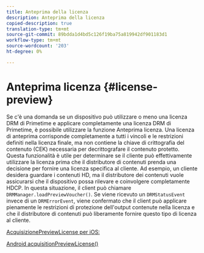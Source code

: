 ```yaml
---
title: Anteprima della licenza
description: Anteprima della licenza
copied-description: true
translation-type: tm+mt
source-git-commit: 89bdda1d4bd5c126f19ba75a819942df901183d1
workflow-type: tm+mt
source-wordcount: '203'
ht-degree: 0%

---
```



# Anteprima licenza {#license-preview}

Se c&#39;è una domanda se un dispositivo può utilizzare o meno una licenza DRM di Primetime e applicare completamente una licenza DRM di Primetime, è possibile utilizzare la funzione Anteprima licenza. Una licenza di anteprima corrisponde completamente a tutti i vincoli e le restrizioni definiti nella licenza finale, ma non contiene la chiave di crittografia del contenuto (CEK) necessaria per decrittografare il contenuto protetto. Questa funzionalità è utile per determinare se il cliente può effettivamente utilizzare la licenza prima che il distributore di contenuti prenda una decisione per fornire una licenza specifica al cliente. Ad esempio, un cliente desidera guardare i contenuti HD, ma il distributore dei contenuti vuole assicurarsi che il dispositivo possa rilevare e coinvolgere completamente HDCP. In questa situazione, il client può chiamare `DRMManager.loadPreviewVoucher()`. Se viene ricevuto un `DRMStatusEvent` invece di un `DRMErrorEvent`, viene confermato che il client può applicare pienamente le restrizioni di protezione dell&#39;output contenute nella licenza e che il distributore di contenuti può liberamente fornire questo tipo di licenza al cliente.

[AcquisizionePreviewLicense per iOS:](https://help.adobe.com/en_US/primetime/api/drm-apis/client/ios/interface_d_r_m_manager.html#a3baac603bdd8826624dbe97f9faaba10)

[Android acquisitionPreviewLicense()](https://help.adobe.com/en_US/primetime/api/drm-apis/client/android/com/adobe/ave/drm/DRMManager.html#acquirePreviewLicense(com.adobe.ave.drm.DRMMetadata,%20com.adobe.ave.drm.DRMOperationErrorCallback,%20com.adobe.ave.drm.DRMLicenseAcquiredCallback))
